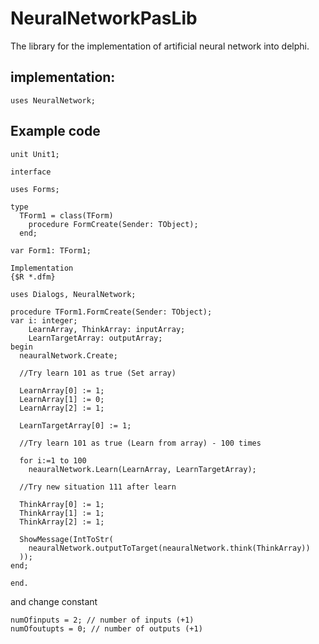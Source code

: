 # NeuralNetworkPasLib
The library for the implementation of artificial neural network into delphi.

## implementation:
```
uses NeuralNetwork;
```
## Example code  

```
unit Unit1;

interface

uses Forms;

type
  TForm1 = class(TForm)
    procedure FormCreate(Sender: TObject);
  end;

var Form1: TForm1;

Implementation
{$R *.dfm}

uses Dialogs, NeuralNetwork;

procedure TForm1.FormCreate(Sender: TObject);
var i: integer;
    LearnArray, ThinkArray: inputArray;
    LearnTargetArray: outputArray;
begin
  neauralNetwork.Create;
  
  //Try learn 101 as true (Set array)
  
  LearnArray[0] := 1;
  LearnArray[1] := 0;
  LearnArray[2] := 1;
  
  LearnTargetArray[0] := 1;
  
  //Try learn 101 as true (Learn from array) - 100 times
  
  for i:=1 to 100
    neauralNetwork.Learn(LearnArray, LearnTargetArray);
  
  //Try new situation 111 after learn
  
  ThinkArray[0] := 1;
  ThinkArray[1] := 1;
  ThinkArray[2] := 1;
  
  ShowMessage(IntToStr(
    neauralNetwork.outputToTarget(neauralNetwork.think(ThinkArray))
  ));
end;

end.
```
and change constant
```
numOfinputs = 2; // number of inputs (+1)
numOfoutupts = 0; // number of outputs (+1)
```
